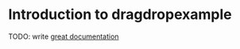 # Introduction to dragdropexample

TODO: write [great documentation](http://jacobian.org/writing/great-documentation/what-to-write/)
